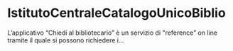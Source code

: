 # IstitutoCentraleCatalogoUnicoBiblio
L’applicativo “Chiedi al bibliotecario” è un servizio di "reference” on line tramite il quale si possono richiedere i…
